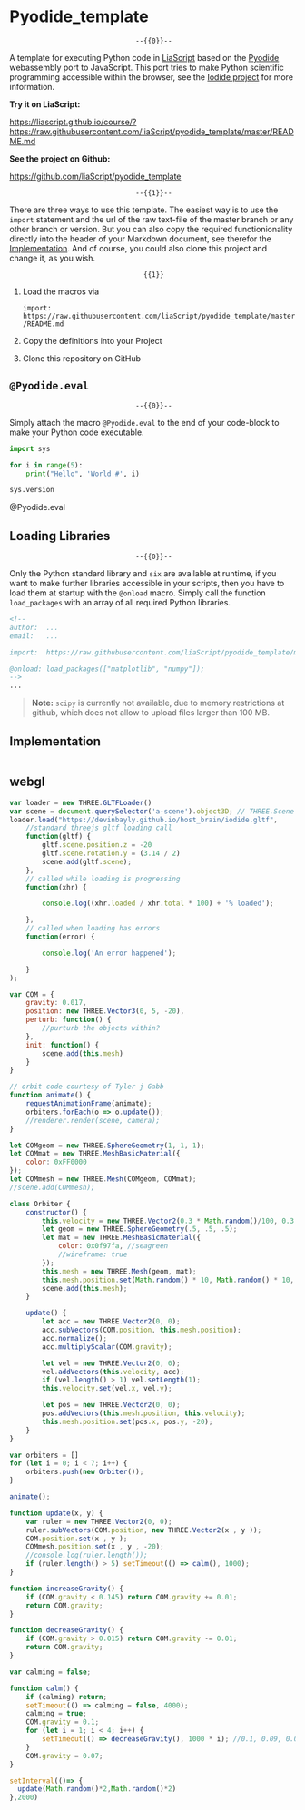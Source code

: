 <!--

author:   André Dietrich
email:    andre.dietrich@ovgu.de
version:  0.0.1
language: en
narrator: US English Female

script:  ./js/pyodide.js

script:  https://aframe.io/releases/0.8.0/aframe.min.js

@onload
languagePluginLoader.then(() => {
  console.log("pyodide is ready")
  if (window.py_packages) {
    pyodide.loadPackage(window.py_packages).then(() => {
      console.log("all packages loaded")
    });
  }
});
var module = {};

window.load_packages = function (list) {
  window.py_packages = list;
}

@end

@Pyodide.eval
<script>
pyodide.globals.print = (...e) => { e = e.slice(0,-1); console.log(...e) };
pyodide.runPython(`@input`);
</script>

@end

-->

# Pyodide_template

                                   --{{0}}--
A template for executing Python code in [LiaScript](https://LiaScript.github.io)
based on the [Pyodide](https://github.com/iodide-project/pyodide) webassembly
port to JavaScript. This port tries to make Python scientific programming
accessible within the browser, see the [Iodide project](https://iodide.io) for
more information.

__Try it on LiaScript:__

https://liascript.github.io/course/?https://raw.githubusercontent.com/liaScript/pyodide_template/master/README.md

__See the project on Github:__

https://github.com/liaScript/pyodide_template

                                   --{{1}}--
There are three ways to use this template. The easiest way is to use the
`import` statement and the url of the raw text-file of the master branch or any
other branch or version. But you can also copy the required functionionality
directly into the header of your Markdown document, see therefor the
[Implementation](#3). And of course, you could also clone this project and
change it, as you wish.

                                     {{1}}
1. Load the macros via

   `import: https://raw.githubusercontent.com/liaScript/pyodide_template/master/README.md`

2. Copy the definitions into your Project

3. Clone this repository on GitHub

## `@Pyodide.eval`

                                   --{{0}}--
Simply attach the macro `@Pyodide.eval` to the end of your code-block to make
your Python code executable.

```python
import sys

for i in range(5):
	print("Hello", 'World #', i)

sys.version
```
@Pyodide.eval

## Loading Libraries

                                   --{{0}}--
Only the Python standard library and `six` are available at runtime, if you want
to make further libraries accessible in your scripts, then you have to load them
at startup with the `@onload` macro. Simply call the function `load_packages`
with an array of all required Python libraries.


``` markdown
<!--
author:  ...
email:   ...

import:  https://raw.githubusercontent.com/liaScript/pyodide_template/master/README.md

@onload: load_packages(["matplotlib", "numpy"]);
-->
...
```

> __Note:__ `scipy` is currently not available, due to memory restrictions at
>            github, which does not allow to upload files larger than 100 MB.


## Implementation

```js

```


## webgl

``` js
var loader = new THREE.GLTFLoader()
var scene = document.querySelector('a-scene').object3D; // THREE.Scene
loader.load("https://devinbayly.github.io/host_brain/iodide.gltf",
    //standard threejs gltf loading call
    function(gltf) {
        gltf.scene.position.z = -20
        gltf.scene.rotation.y = (3.14 / 2)
        scene.add(gltf.scene);
    },
    // called while loading is progressing
    function(xhr) {

        console.log((xhr.loaded / xhr.total * 100) + '% loaded');

    },
    // called when loading has errors
    function(error) {

        console.log('An error happened');

    }
);

var COM = {
    gravity: 0.017,
    position: new THREE.Vector3(0, 5, -20),
    perturb: function() {
        //purturb the objects within?
    },
    init: function() {
        scene.add(this.mesh)
    }
}

// orbit code courtesy of Tyler j Gabb
function animate() {
    requestAnimationFrame(animate);
    orbiters.forEach(o => o.update());
    //renderer.render(scene, camera);
}

let COMgeom = new THREE.SphereGeometry(1, 1, 1);
let COMmat = new THREE.MeshBasicMaterial({
    color: 0xFF0000
});
let COMmesh = new THREE.Mesh(COMgeom, COMmat);
//scene.add(COMmesh);

class Orbiter {
    constructor() {
        this.velocity = new THREE.Vector2(0.3 * Math.random()/100, 0.3 * Math.random()/100);
        let geom = new THREE.SphereGeometry(.5, .5, .5);
        let mat = new THREE.MeshBasicMaterial({
            color: 0x0f97fa, //seagreen
            //wireframe: true
        });
        this.mesh = new THREE.Mesh(geom, mat);
        this.mesh.position.set(Math.random() * 10, Math.random() * 10, -20);
        scene.add(this.mesh);
    }

    update() {
        let acc = new THREE.Vector2(0, 0);
        acc.subVectors(COM.position, this.mesh.position);
        acc.normalize();
        acc.multiplyScalar(COM.gravity);

        let vel = new THREE.Vector2(0, 0);
        vel.addVectors(this.velocity, acc);
        if (vel.length() > 1) vel.setLength(1);
        this.velocity.set(vel.x, vel.y);

        let pos = new THREE.Vector2(0, 0);
        pos.addVectors(this.mesh.position, this.velocity);
        this.mesh.position.set(pos.x, pos.y, -20);
    }
}

var orbiters = []
for (let i = 0; i < 7; i++) {
    orbiters.push(new Orbiter());
}

animate();

function update(x, y) {
    var ruler = new THREE.Vector2(0, 0);
    ruler.subVectors(COM.position, new THREE.Vector2(x , y ));
    COM.position.set(x , y );
    COMmesh.position.set(x , y , -20);
    //console.log(ruler.length());
    if (ruler.length() > 5) setTimeout(() => calm(), 1000);
}

function increaseGravity() {
    if (COM.gravity < 0.145) return COM.gravity += 0.01;
    return COM.gravity;
}

function decreaseGravity() {
    if (COM.gravity > 0.015) return COM.gravity -= 0.01;
    return COM.gravity;
}

var calming = false;

function calm() {
    if (calming) return;
    setTimeout(() => calming = false, 4000);
    calming = true;
    COM.gravity = 0.1;
    for (let i = 1; i < 4; i++) {
        setTimeout(() => decreaseGravity(), 1000 * i); //0.1, 0.09, 0.08, 0.07
    }
    COM.gravity = 0.07;
}

setInterval(()=> {
  update(Math.random()*2,Math.random()*2)
},2000)
```
<script>@input</script>


<div>
<a-scene embedded style="height:300px; width:100%">
<a-sky color="black"></a-sky>

</a-scene>
</div>
